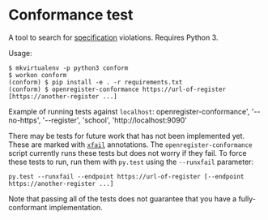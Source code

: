 # Conformance test

A tool to search for [specification][] violations.  Requires Python 3.

Usage:

    $ mkvirtualenv -p python3 conform
    $ workon conform
    (conform) $ pip install -e . -r requirements.txt
    (conform) $ openregister-conformance https://url-of-register [https://another-register ...]

Example of running tests against `localhost`:
    openregister-conformance', '--no-https', '--register', 'school', 'http://localhost:9090'

There may be tests for future work that has not been implemented yet.
These are marked with [`xfail`][xfail] annotations.  The
`openregister-conformance` script currently runs these tests but does
not worry if they fail.  To force these tests to run, run them with
`py.test` using the `--runxfail` parameter:

    py.test --runxfail --endpoint https://url-of-register [--endpoint https://another-register ...]

Note that passing all of the tests does not guarantee that you have a
fully-conformant implementation.

[specification]: https://openregister.github.io/specification/
[xfail]: https://pytest.org/latest/skipping.html
